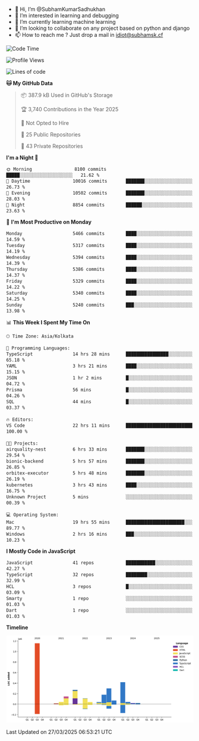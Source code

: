 - 👋 Hi, I’m @SubhamKumarSadhukhan
- 👀 I’m interested in learning and debugging
- 🌱 I’m currently learning machine learning
- 💞️ I’m looking to collaborate on any project based on python and django
- 📫 How to reach me ?
      Just drop a mail in idiot@subhamsk.cf

<!---
SubhamKumarSadhukhan/SubhamKumarSadhukhan is a ✨ special ✨ repository because its `README.md` (this file) appears on your GitHub profile.
You can click the Preview link to take a look at your changes.
--->


<!--START_SECTION:waka-->
![Code Time](http://img.shields.io/badge/Code%20Time-2%2C808%20hrs%2051%20mins-blue)

![Profile Views](http://img.shields.io/badge/Profile%20Views-3-blue)

![Lines of code](https://img.shields.io/badge/From%20Hello%20World%20I%27ve%20Written-2.8%20million%20lines%20of%20code-blue)

**🐱 My GitHub Data** 

> 📦 387.9 kB Used in GitHub's Storage 
 > 
> 🏆 3,740 Contributions in the Year 2025
 > 
> 🚫 Not Opted to Hire
 > 
> 📜 25 Public Repositories 
 > 
> 🔑 43 Private Repositories 
 > 
**I'm a Night 🦉** 

```text
🌞 Morning                8100 commits        █████░░░░░░░░░░░░░░░░░░░░   21.62 % 
🌆 Daytime                10016 commits       ███████░░░░░░░░░░░░░░░░░░   26.73 % 
🌃 Evening                10502 commits       ███████░░░░░░░░░░░░░░░░░░   28.03 % 
🌙 Night                  8854 commits        ██████░░░░░░░░░░░░░░░░░░░   23.63 % 
```
📅 **I'm Most Productive on Monday** 

```text
Monday                   5466 commits        ████░░░░░░░░░░░░░░░░░░░░░   14.59 % 
Tuesday                  5317 commits        ████░░░░░░░░░░░░░░░░░░░░░   14.19 % 
Wednesday                5394 commits        ████░░░░░░░░░░░░░░░░░░░░░   14.39 % 
Thursday                 5386 commits        ████░░░░░░░░░░░░░░░░░░░░░   14.37 % 
Friday                   5329 commits        ████░░░░░░░░░░░░░░░░░░░░░   14.22 % 
Saturday                 5340 commits        ████░░░░░░░░░░░░░░░░░░░░░   14.25 % 
Sunday                   5240 commits        ███░░░░░░░░░░░░░░░░░░░░░░   13.98 % 
```


📊 **This Week I Spent My Time On** 

```text
🕑︎ Time Zone: Asia/Kolkata

💬 Programming Languages: 
TypeScript               14 hrs 28 mins      ████████████████░░░░░░░░░   65.18 % 
YAML                     3 hrs 21 mins       ████░░░░░░░░░░░░░░░░░░░░░   15.15 % 
JSON                     1 hr 2 mins         █░░░░░░░░░░░░░░░░░░░░░░░░   04.72 % 
Prisma                   56 mins             █░░░░░░░░░░░░░░░░░░░░░░░░   04.26 % 
SQL                      44 mins             █░░░░░░░░░░░░░░░░░░░░░░░░   03.37 % 

🔥 Editors: 
VS Code                  22 hrs 11 mins      █████████████████████████   100.00 % 

🐱‍💻 Projects: 
airquality-nest          6 hrs 33 mins       ███████░░░░░░░░░░░░░░░░░░   29.54 % 
bionic-backend           5 hrs 57 mins       ███████░░░░░░░░░░░░░░░░░░   26.85 % 
orbitex-executor         5 hrs 48 mins       ███████░░░░░░░░░░░░░░░░░░   26.19 % 
kubernetes               3 hrs 43 mins       ████░░░░░░░░░░░░░░░░░░░░░   16.75 % 
Unknown Project          5 mins              ░░░░░░░░░░░░░░░░░░░░░░░░░   00.39 % 

💻 Operating System: 
Mac                      19 hrs 55 mins      ██████████████████████░░░   89.77 % 
Windows                  2 hrs 16 mins       ███░░░░░░░░░░░░░░░░░░░░░░   10.23 % 
```

**I Mostly Code in JavaScript** 

```text
JavaScript               41 repos            ███████████░░░░░░░░░░░░░░   42.27 % 
TypeScript               32 repos            ████████░░░░░░░░░░░░░░░░░   32.99 % 
HCL                      3 repos             █░░░░░░░░░░░░░░░░░░░░░░░░   03.09 % 
Smarty                   1 repo              ░░░░░░░░░░░░░░░░░░░░░░░░░   01.03 % 
Dart                     1 repo              ░░░░░░░░░░░░░░░░░░░░░░░░░   01.03 % 
```



**Timeline**

![Lines of Code chart](https://raw.githubusercontent.com/SubhamKumarSadhukhan/SubhamKumarSadhukhan/main/assets/bar_graph.png)


 Last Updated on 27/03/2025 06:53:21 UTC
<!--END_SECTION:waka-->
